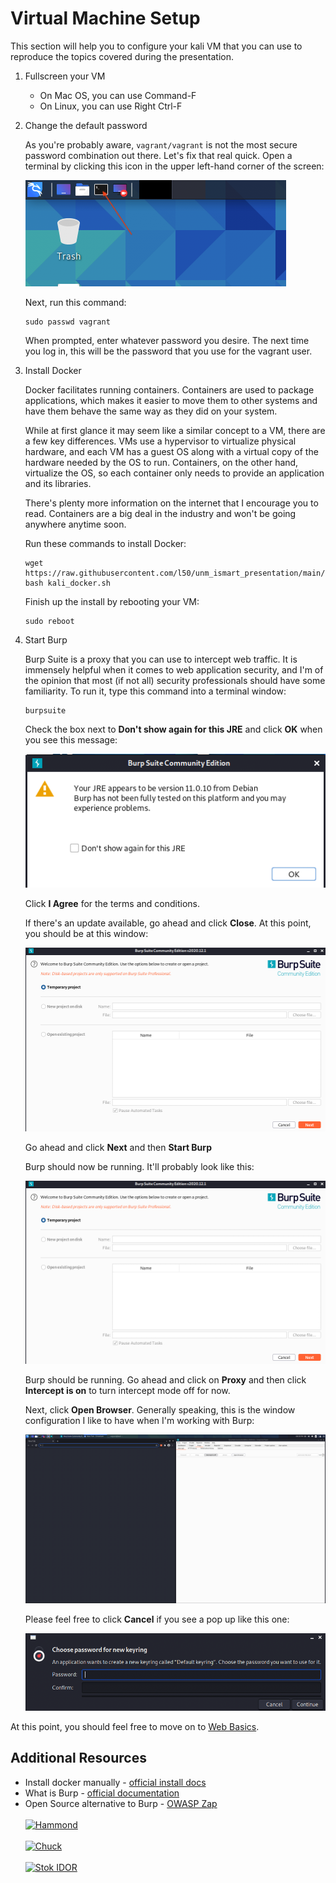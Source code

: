 # Virtual Machine Setup
This section will help you to configure your kali VM that you can use to reproduce the topics covered during the presentation.

1. Fullscreen your VM
   * On Mac OS, you can use Command-F
   * On Linux, you can use Right Ctrl-F

2. Change the default password

   As you're probably aware, `vagrant/vagrant` is not the most secure password combination out there. Let's fix that real quick. Open a terminal by clicking this icon in the upper left-hand corner of the screen:

   ![](images/terminal_location.png)

   Next, run this command:
   ```
   sudo passwd vagrant
   ```

   When prompted, enter whatever password you desire. The next time you log in, this will be the password that you use for the vagrant user.

3. Install Docker

   Docker facilitates running containers. Containers are used to package applications, which makes it easier to move them to other systems and have them behave the same way as they did on your system.

   While at first glance it may seem like a similar concept to a VM, there are a few key differences. VMs use a hypervisor to virtualize physical hardware, and each VM has a guest OS along with a virtual copy of the hardware needed by the OS to run. Containers, on the other hand, virtualize the OS, so each container only needs to provide an application and its libraries.

   There's plenty more information on the internet that I encourage you to read. Containers are a big deal in the industry and won't be going anywhere anytime soon.

   Run these commands to install Docker:
   ```
   wget https://raw.githubusercontent.com/l50/unm_ismart_presentation/main/scripts/kali_docker.sh
   bash kali_docker.sh
   ```

   Finish up the install by rebooting your VM:
   ```
   sudo reboot
   ```

4. Start Burp

   Burp Suite is a proxy that you can use to intercept web traffic. It is immensely helpful when it comes to web application security, and I'm of the opinion that most (if not all) security professionals should have some familiarity. To run it, type this command into a terminal window:
   ```
   burpsuite
   ```

   Check the box next to **Don't show again for this JRE** and click **OK** when you see this message:

   ![](images/burp_warning.png)

   Click **I Agree** for the terms and conditions.

   If there's an update available, go ahead and click **Close**. At this point, you should be at this window:

   ![](images/burp_start.png)

   Go ahead and click **Next** and then **Start Burp**

   Burp should now be running. It'll probably look like this:

   ![](images/burp_start.png)

   Burp should be running. Go ahead and click on **Proxy** and then click **Intercept is on** to turn intercept mode off for now.

   Next, click **Open Browser**. Generally speaking, this is the window configuration I like to have when I'm working with Burp:

   ![](images/burp_window_layout.png)

   Please feel free to click **Cancel** if you see a pop up like this one:

   ![](images/annoying_popup.png)

At this point, you should feel free to move on to [Web Basics](2_web_basics.md).

## Additional Resources

* Install docker manually - [official install docs](https://docs.docker.com/engine/install/)
* What is Burp - [official documentation](https://portswigger.net/burp)
* Open Source alternative to Burp - [OWASP Zap](https://owasp.org/www-project-zap/)
<br/><br/>
[![Hammond](https://img.youtube.com/vi/T47SIBZSVOo/0.jpg)](https://youtu.be/T47SIBZSVOo)
<br/><br/>
[![Chuck](https://img.youtube.com/vi/eGz9DS-aIeY/0.jpg)](https://youtu.be/eGz9DS-aIeY)
<br/><br/>
[![Stok IDOR](https://img.youtube.com/vi/3K1-a7dnA60/0.jpg)](https://youtu.be/3K1-a7dnA60)
